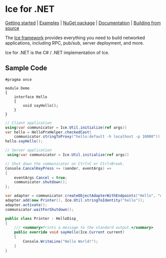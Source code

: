# Ice for .NET

[Getting started] | [Examples] | [NuGet package] | [Documentation] | [Building from source]

The [Ice framework] provides everything you need to build networked applications, including RPC, pub/sub, server deployment, and more.

Ice for .NET is the C# / .NET implementation of Ice.

## Sample Code

```slice
#pragma once

module Demo
{
    interface Hello
    {
        void sayHello();
    }
}
```

```csharp
// Client application
using(var communicator = Ice.Util.initialize(ref args))
var hello = HelloPrxHelper.checkedCast(
    communicator.stringToProxy("hello:default -h localhost -p 10000"));
hello.sayHello();
```

```csharp
// Server application
 using(var communicator = Ice.Util.initialize(ref args))

// Shut down the communicator on Ctrl+C or Ctrl+Break.
Console.CancelKeyPress += (sender, eventArgs) =>
{
    eventArgs.Cancel = true;
    communicator.shutdown();
};

var adapter = communicator.createObjectAdapterWithEndpoints("Hello", "default -h localhost -p 10000");
adapter.add(new Printer(), Ice.Util.stringToIdentity("hello"));
adapter.activate();
communicator.waitForShutdown();

public class Printer : HelloDisp_
{
    /// <summary>Prints a message to the standard output.</summary>
    public override void sayHello(Ice.Current current)
    {
        Console.WriteLine("Hello World!");
    }
}
```

[Getting started]: https://doc.zeroc.com/ice/3.7/hello-world-application/writing-an-ice-application-with-c-sharp
[Examples]: https://github.com/zeroc-ice/ice-demos/tree/3.7/csharp
[NuGet package]: https://www.nuget.org/packages/zeroc.ice.net
[Documentation]: https://doc.zeroc.com/ice/3.7
[Building from source]: https://github.com/zeroc-ice/ice/blob/3.7/csharp/BUILDING.md
[Ice framework]: https://github.com/zeroc-ice/ice
